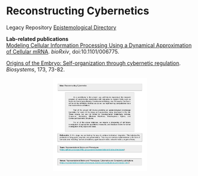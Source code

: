 # Reconstructing Cybernetics

Legacy Repository [Epistemological Directory](https://github.com/Orthogonal-Research-Lab/Cybernetics-and-Systems)

__Lab-related publications__  
[Modeling Cellular Information Processing Using a Dynamical Approximation of Cellular mRNA](https://www.biorxiv.org/content/10.1101/006775v1). _bioRxiv_, doi:10.1101/006775.

[Origins of the Embryo: Self-organization through cybernetic regulation](https://www.sciencedirect.com/science/article/abs/pii/S0303264718302065?via%3Dihub). _Biosystems_, 173, 73-82.

<p align = center>
    <IMG height = 50% width = 50% SRC="https://github.com/OREL-group/Saturday-Morning-NeuroSim/blob/main/Media-and-Image%20Assets/reconstructing-cybernetics.png">
</p>

